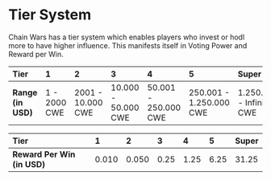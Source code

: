 # Tier System

Chain Wars has a tier system which enables players who invest or hodl more to have higher influence. This manifests itself in Voting Power and Reward per Win.

| Tier | 1 | 2 | 3 | 4 | 5 | Super |
| :--- | :--- | :--- | :--- | :--- | :--- | :--- |
| **Range \(in USD\)** | 1 - 2000 CWE | 2001 - 10.000 CWE | 10.000 - 50.000 CWE | 50.001 - 250.000 CWE | 250.001 - 1.250.000 CWE | 1.250.001 - Infinite CWE |





| Tier | 1 | 2 | 3 | 4 | 5 | Super |
| :--- | :--- | :--- | :--- | :--- | :--- | :--- |
| **Reward Per Win \(in USD\)** | 0.010 | 0.050 | 0.25 | 1.25 | 6.25 | 31.25 |

